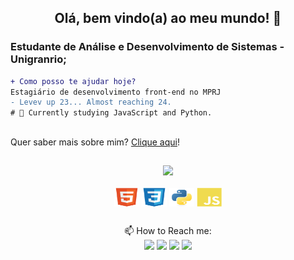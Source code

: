<div align="center">

## Olá, bem vindo(a) ao meu mundo! 👋

</div>

### Estudante de Análise e Desenvolvimento de Sistemas - Unigranrio;

```diff
+ Como posso te ajudar hoje?
Estagiário de desenvolvimento front-end no MPRJ
- Levev up 23... Almost reaching 24.
# 📖 Currently studying JavaScript and Python.
```

##

Quer saber mais sobre mim? <a href="https://nicolasgaldino.github.io/Code-Page/html/sobre.html" target="_blank">Clique aqui</a>!

##

<div align="center">
<img height="180em" src="https://github-readme-stats.vercel.app/api/top-langs/?username=nicolasgaldino&layout=compact&langs_count=7&theme=dark"/><br>

<div style="display: inline_block"><br>
  <img align="center" alt="HTML" height="30" width="40" src="https://raw.githubusercontent.com/devicons/devicon/master/icons/html5/html5-original.svg">
  <img align="center" alt="CSS" height="30" width="40" src="https://raw.githubusercontent.com/devicons/devicon/master/icons/css3/css3-original.svg">
  <img align="center" alt="Python" height="30" width="40" src="https://raw.githubusercontent.com/devicons/devicon/master/icons/python/python-original.svg">
  <img align="center" alt="Js" height="30" width="40" src="https://raw.githubusercontent.com/devicons/devicon/master/icons/javascript/javascript-plain.svg">
</div>
</div>
  
##

<div align="center">
 📫 How to Reach me:
<div>
  <a href="https://www.linkedin.com/in/nícolas-galdino-esmael-8370ab199" target="_blank"><img src="https://img.shields.io/badge/LinkedIn-0077B5?style=for-the-badge&logo=linkedin&logoColor=white" target="_blank"></a>
  <a href = "https://twitter.com/galdino_esmael"><img src="https://img.shields.io/badge/Twitter-1DA1F2?style=for-the-badge&logo=twitter&logoColor=white" target="_blank"></a>
  <a href = "mailto:nicolasesmael1998@gmail.com"><img src="https://img.shields.io/badge/Gmail-D14836?style=for-the-badge&logo=gmail&logoColor=white" target="_blank"></a>
  <a href="https://api.whatsapp.com/send?phone=5521974903005" alt="Connect on Whatsapp"><img src="https://img.shields.io/badge/WHATSAPP-%2325D366.svg?&style=for-the-badge&logo=whatsapp&logoColor=white"/></a>
</div>
</div>
